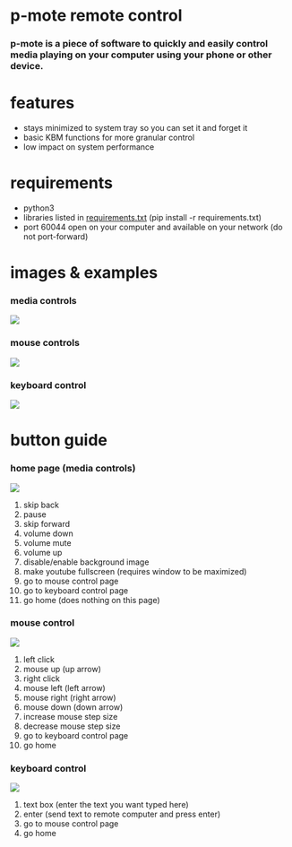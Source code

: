# p-mote remote control
### **p-mote** is a piece of software to quickly and easily control media playing on your computer using your phone or other device.

# features
- stays minimized to system tray so you can set it and forget it
- basic KBM functions for more granular control
- low impact on system performance
# requirements
- python3
- libraries listed in [requirements.txt](https://github.com/ignpoppyseed/p-mote/blob/main/requirements.txt) (pip install -r requirements.txt)
- port 60044 open on your computer and available on your network (do not port-forward)
# images & examples
### media controls

<img src='https://i.imgur.com/CQOufAb.png'>

### mouse controls

<img src='https://i.imgur.com/FCTch9D.png'>

### keyboard control

<img src='https://i.imgur.com/qYIG8d8.png'>

# button guide 

### home page (media controls)

<img src='https://i.imgur.com/oyT0ONs.png'>

1. skip back  
2. pause  
3. skip forward  
4. volume down  
5. volume mute  
6. volume up  
7. disable/enable background image  
8. make youtube fullscreen (requires window to be maximized)  
9. go to mouse control page  
10. go to keyboard control page  
11. go home (does nothing on this page)  

### mouse control

<img src='https://i.imgur.com/P98Arfx.png'>

1. left click  
2. mouse up (up arrow)  
3. right click  
4. mouse left (left arrow)  
5. mouse right (right arrow)  
6. mouse down (down arrow)  
7. increase mouse step size  
8. decrease mouse step size  
9. go to keyboard control page  
10. go home  

### keyboard control

<img src='https://i.imgur.com/kM3kPY7.png'>

1. text box (enter the text you want typed here)  
2. enter (send text to remote computer and press enter)  
3. go to mouse control page  
4. go home  
